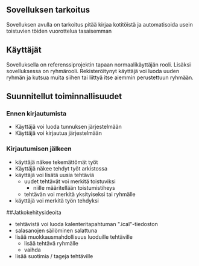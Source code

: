 ## Sovelluksen tarkoitus
Sovelluksen avulla on tarkoitus pitää kirjaa kotitöistä ja automatisoida usein toistuvien töiden vuorottelua tasaisemman 

## Käyttäjät
Sovelluksella on referenssiprojektin tapaan normaalikäyttäjän rooli. Lisäksi sovelluksessa on ryhmärooli. Rekisteröitynyt käyttäjä voi luoda uuden ryhmän ja kutsua muita siihen tai liittyä itse aiemmin perustettuun ryhmään.

## Suunnitellut toiminnallisuudet
### Ennen kirjautumista
* Käyttäjä voi luoda tunnuksen järjestelmään
* Käyttäjä voi kirjautua järjestelmään

### Kirjautumisen jälkeen
* käyttäjä näkee tekemättömät työt
* Käyttäjä näkee tehdyt työt arkistossa
* käyttäjä voi lisätä uusia tehtäviä
    * uudet tehtävät voi merkitä toistuviksi
        * niille määritellään toistumistiheys
    * tehtävän voi merkitä yksityiseksi tai ryhmälle
* käyttäjä voi merkitä työn tehdyksi

##Jatkokehitysideoita
* tehtävistä voi luoda kalenteritapahtuman ".ical"-tiedoston
* salasanojen säilöminen salattuna
* lisää muokkausmahdollisuus luoduille tehtäville
    * lisää tehtävä ryhmälle
    * vaihda 
* lisää suotimia / tageja tehtäville